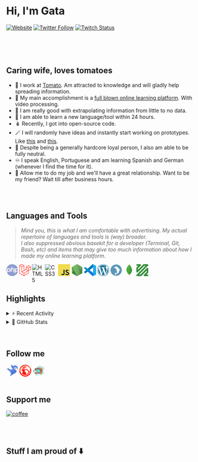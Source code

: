 # Hi, I'm Gata

[![Website](https://img.shields.io/website?label=wetomato.dev&style=for-the-badge&url=https%3A%2F%2Fwetomato.dev)][website]
[![Twitter Follow](https://img.shields.io/twitter/follow/gataquadrada?style=for-the-badge)][twitter]
[![Twitch Status](https://img.shields.io/twitch/status/gataquadrada?style=for-the-badge)][twitch]

<!-- [![Blog](https://img.shields.io/website?label=gata.gg&style=for-the-badge&url=https%3A%2F%2Fgata.gg)][website]
[![Discord](https://img.shields.io/discord/702545555523371040?label=DISCORD&style=for-the-badge)][discord]  -->
<br />
<br />
<br />

## Caring wife, loves tomatoes

-   🍅 I work at [Tomato][website]. Am attracted to knowledge and will gladly help spreading information.
-   💮 My main accomplishment is a [full blown online learning platform][website]. With video processing.
-   🎲 I am really good with extrapolating information from little to no data.
-   🧩 I am able to learn a new language/tool within 24 hours.
-   🪆 Recently, I got into open-source code.
-   🪄 I will randomly have ideas and instantly start working on prototypes. Like [this][github_spritetube] and [this][github_nightbot_commands].
-   🎩 Despite being a generally hardcore loyal person, I also am able to be fully neutral.
-   ♾️ I speak English, Portuguese and am learning Spanish and German (whenever I find the time for it).
-   🚧 Allow me to do my job and we'll have a great relationship. Want to be my friend? Wait till after business hours.

<br />
<br />

## Languages and Tools

> _Mind you, this is what I am comfortable with advertising. My actual repertoire of languages and tools is (way) broader._  
> _I also suppressed obvious basekit for a developer (Terminal, Git, Bash, etc) and items that may give too much information about how I made my online learning platform._

[<img src="icons/php.png" alt="PHP" title="PHP" height="32px" align="left" style="margin-right:3px" />][website]
[<img src="icons/laravel.png" alt="Laravel" title="Laravel" height="32px" align="left" style="margin-right:3px" />][website]
[<img alt="HTML5" width="32px" src="https://cdn.jsdelivr.net/gh/devicons/devicon/icons/html5/html5-original.svg" align="left" style="margin-right:3px" />][website]
[<img alt="CSS3" width="32px" src="https://cdn.jsdelivr.net/gh/devicons/devicon/icons/css3/css3-original.svg" align="left" style="margin-right:3px" />][website]
[<img src="icons/javascript.png" alt="Javascript" title="Javascript" height="32px" align="left" style="margin-right:3px" />][website]
[<img src="icons/nodejs.png" alt="NodeJS" title="NodeJS" height="32px" align="left" style="margin-right:3px" />][website]
[<img src="icons/vscode.png" alt="VSCode" title="VSCode" height="32px" align="left" style="margin-right:3px" />][website]
[<img src="icons/wordpress.png" alt="Wordpress" title="Wordpress" height="32px" align="left" style="margin-right:3px" />][website]
[<img src="icons/mysql.png" alt="MySQL" title="MySQL" height="32px" align="left" style="margin-right:3px" />][website]
[<img src="icons/mongodb.png" alt="MongoDB" title="MongoDB" height="32px" align="left" style="margin-right:3px" />][website]
[<img src="icons/ffmpeg.png" alt="FFmpeg" title="FFmpeg" height="32px" align="left" style="margin-right:3px" />][website]
<br />
<br />
<br />

## Highlights

<details>
  <summary>⚡ Recent Activity</summary>
  
  1. 👩🏼‍💻 New Repo [Better Gatry](https://github.com/Gataquadrada/better-gatry).
  2. 🚑 Fixed typo on [jQuery-Bootstrap-Reorder][github_jquery_reorder].
  3. 👩🏼‍💻 New Repo [jQuery-Bootstrap-Reorder][github_jquery_reorder].
  4. 🚑 Updated [jQuery-Bootstrap-Autocomplete][github_jquery_autofill] with new options.
  5. 👩🏼‍💻 New Repo [jQuery-Bootstrap-Autocomplete][github_jquery_autofill].
</details>

<details>
  <summary>🔬 GitHub Stats</summary>
  
  <img alt="GitHub Stats" src="https://github-readme-stats.vercel.app/api?username=gataquadrada&show_icons=true&icon_color=FFE400&bg_color=09131B&theme=monokai&border_color=0c1a25" />
</details>
<br />
<br />

## Follow me

[<img src="icons/bird-blue.png" alt="Twitter@gataquadrada" title="Twitter@gataquadrada" width="32px" align="left" style="margin-right:3px" />][twitter]
[<img src="icons/globe-red.png" alt="wetomato.dev" title="wetomato.dev" width="32px" align="left" style="margin-right:3px" />][website]
[<img src="icons/tv.png" alt="Twitch@gataquadrada" title="Twitch@gataquadrada" width="32px" align="left" style="margin-right:3px" />][twitch]
<br />
<br />
<br />

## Support me

[![coffee](https://img.buymeacoffee.com/button-api/?text=Buy+me+a+coffee&emoji=&slug=gataquadrada&button_colour=FF5F5F&font_colour=ffffff&font_family=Lato&outline_colour=000000&coffee_colour=FFDD00)][coffee]

<br />
<br />

## Stuff I am proud of ⬇️

<!-- <br />
<br />

## Github stats

![Gata's github stats](https://github-readme-stats.vercel.app/api?username=gataquadrada&show_icons=true&theme=monokai&_=1)

<br />
<br /> -->

<!-- ## My favorite repos

[![READMAZE.md](https://github-readme-stats.vercel.app/api/pin/?username=gataquadrada&repo=spritetube&theme=dracula&_=1)](https://github.com/gataquadrada/spritetube)

[![READMAZE.md](https://github-readme-stats.vercel.app/api/pin/?username=gataquadrada&repo=nightbot-commands&theme=dracula&_=1)](https://github.com/gataquadrada/nightbot-commands) -->

[website]: https://wetomato.dev
[blog]: https://gata.gg
[twitter]: https://twitter.com/gataquadrada
[twitch]: https://twitch.tv/gataquadrada
[discord]: https://discord.gg/eYfSNQT
[coffee]: https://www.buymeacoffee.com/gataquadrada
[github_nightbot_commands]: https://github.com/gataquadrada/nightbot-commands
[github_jquery_autofill]: https://github.com/gataquadrada/jquery-bootstrap-autofill
[github_jquery_reorder]: https://github.com/gataquadrada/jquery-bootstrap-reorder
[github_spritetube]: https://github.com/gataquadrada/SpriteTube
